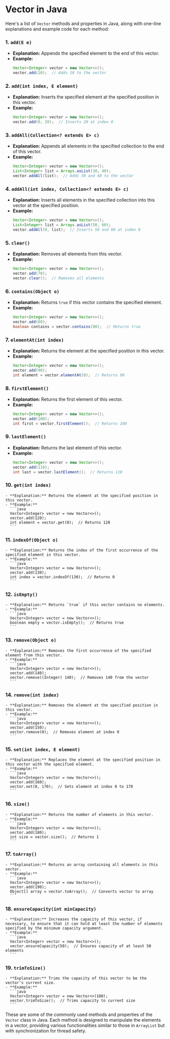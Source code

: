 # Vector in Java

Here's a list of `Vector` methods and properties in Java, along with one-line explanations and example code for each method:

### 1. **`add(E e)`**

- **Explanation:** Appends the specified element to the end of this vector.
- **Example:**
  ```java
  Vector<Integer> vector = new Vector<>();
  vector.add(10);  // Adds 10 to the vector
  ```

### 2. **`add(int index, E element)`**

- **Explanation:** Inserts the specified element at the specified position in this vector.
- **Example:**
  ```java
  Vector<Integer> vector = new Vector<>();
  vector.add(0, 20);  // Inserts 20 at index 0
  ```

### 3. **`addAll(Collection<? extends E> c)`**

- **Explanation:** Appends all elements in the specified collection to the end of this vector.
- **Example:**
  ```java
  Vector<Integer> vector = new Vector<>();
  List<Integer> list = Arrays.asList(30, 40);
  vector.addAll(list);  // Adds 30 and 40 to the vector
  ```

### 4. **`addAll(int index, Collection<? extends E> c)`**

- **Explanation:** Inserts all elements in the specified collection into this vector at the specified position.
- **Example:**
  ```java
  Vector<Integer> vector = new Vector<>();
  List<Integer> list = Arrays.asList(50, 60);
  vector.addAll(0, list);  // Inserts 50 and 60 at index 0
  ```

### 5. **`clear()`**

- **Explanation:** Removes all elements from this vector.
- **Example:**
  ```java
  Vector<Integer> vector = new Vector<>();
  vector.add(70);
  vector.clear();  // Removes all elements
  ```

### 6. **`contains(Object o)`**

- **Explanation:** Returns `true` if this vector contains the specified element.
- **Example:**
  ```java
  Vector<Integer> vector = new Vector<>();
  vector.add(80);
  boolean contains = vector.contains(80);  // Returns true
  ```

### 7. **`elementAt(int index)`**

- **Explanation:** Returns the element at the specified position in this vector.
- **Example:**
  ```java
  Vector<Integer> vector = new Vector<>();
  vector.add(90);
  int element = vector.elementAt(0);  // Returns 90
  ```

### 8. **`firstElement()`**

- **Explanation:** Returns the first element of this vector.
- **Example:**
  ```java
  Vector<Integer> vector = new Vector<>();
  vector.add(100);
  int first = vector.firstElement();  // Returns 100
  ```

### 9. **`lastElement()`**

- **Explanation:** Returns the last element of this vector.
- **Example:**
  ```java
  Vector<Integer> vector = new Vector<>();
  vector.add(110);
  int last = vector.lastElement();  // Returns 110
  ```

### 10. **`get(int index)`**

    - **Explanation:** Returns the element at the specified position in this vector.
    - **Example:**
      ```java
      Vector<Integer> vector = new Vector<>();
      vector.add(120);
      int element = vector.get(0);  // Returns 120
      ```

### 11. **`indexOf(Object o)`**

    - **Explanation:** Returns the index of the first occurrence of the specified element in this vector.
    - **Example:**
      ```java
      Vector<Integer> vector = new Vector<>();
      vector.add(130);
      int index = vector.indexOf(130);  // Returns 0
      ```

### 12. **`isEmpty()`**

    - **Explanation:** Returns `true` if this vector contains no elements.
    - **Example:**
      ```java
      Vector<Integer> vector = new Vector<>();
      boolean empty = vector.isEmpty();  // Returns true
      ```

### 13. **`remove(Object o)`**

    - **Explanation:** Removes the first occurrence of the specified element from this vector.
    - **Example:**
      ```java
      Vector<Integer> vector = new Vector<>();
      vector.add(140);
      vector.remove((Integer) 140);  // Removes 140 from the vector
      ```

### 14. **`remove(int index)`**

    - **Explanation:** Removes the element at the specified position in this vector.
    - **Example:**
      ```java
      Vector<Integer> vector = new Vector<>();
      vector.add(150);
      vector.remove(0);  // Removes element at index 0
      ```

### 15. **`set(int index, E element)`**

    - **Explanation:** Replaces the element at the specified position in this vector with the specified element.
    - **Example:**
      ```java
      Vector<Integer> vector = new Vector<>();
      vector.add(160);
      vector.set(0, 170);  // Sets element at index 0 to 170
      ```

### 16. **`size()`**

    - **Explanation:** Returns the number of elements in this vector.
    - **Example:**
      ```java
      Vector<Integer> vector = new Vector<>();
      vector.add(180);
      int size = vector.size();  // Returns 1
      ```

### 17. **`toArray()`**

    - **Explanation:** Returns an array containing all elements in this vector.
    - **Example:**
      ```java
      Vector<Integer> vector = new Vector<>();
      vector.add(190);
      Object[] array = vector.toArray();  // Converts vector to array
      ```

### 18. **`ensureCapacity(int minCapacity)`**

    - **Explanation:** Increases the capacity of this vector, if necessary, to ensure that it can hold at least the number of elements specified by the minimum capacity argument.
    - **Example:**
      ```java
      Vector<Integer> vector = new Vector<>();
      vector.ensureCapacity(50);  // Ensures capacity of at least 50 elements
      ```

### 19. **`trimToSize()`**

    - **Explanation:** Trims the capacity of this vector to be the vector's current size.
    - **Example:**
      ```java
      Vector<Integer> vector = new Vector<>(100);
      vector.trimToSize();  // Trims capacity to current size
      ```

These are some of the commonly used methods and properties of the `Vector` class in Java. Each method is designed to manipulate the elements in a vector, providing various functionalities similar to those in `ArrayList` but with synchronization for thread safety.
